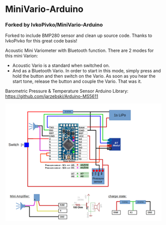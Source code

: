 # MiniVario-Arduino

### Forked by IvkoPivko/MiniVario-Arduino
Forked to include BMP280 sensor and clean up source code. Thanks to IvkoPivko for this great code basis!


Acoustic Mini Variometer with Bluetooth function. 
There are 2 modes for this mini Varion:
  - Acoustic Vario is a standard when switched on.
  - And as a Bluetooth Vario. In order to start in this mode, simply press and hold the button and then switch on the Vario. As soon as you hear the start tone, release the button and couple the Vario. That was it.

Barometric Pressure & Temperature Sensor Arduino Library:
https://github.com/jarzebski/Arduino-MS5611


![Wiring](https://raw.githubusercontent.com/IvkoPivko/MiniVario-Arduino/master/Wiring/MiniPro_3-3V_Vario_Wiring_BT_Bat.png)
